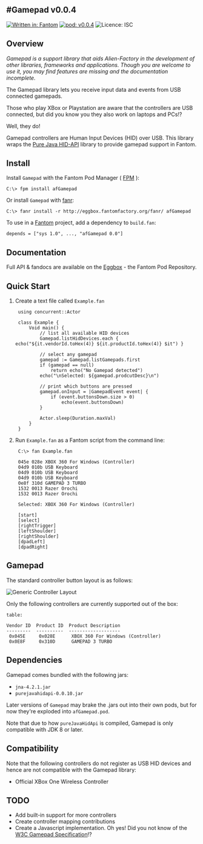 #Gamepad v0.0.4
---

[![Written in: Fantom](http://img.shields.io/badge/written%20in-Fantom-lightgray.svg)](http://fantom-lang.org/)
[![pod: v0.0.4](http://img.shields.io/badge/pod-v0.0.4-yellow.svg)](http://www.fantomfactory.org/pods/afGamepad)
![Licence: ISC](http://img.shields.io/badge/licence-ISC-blue.svg)

## Overview

*Gamepad is a support library that aids Alien-Factory in the development of other libraries, frameworks and applications. Though you are welcome to use it, you may find features are missing and the documentation incomplete.*

The Gamepad library lets you receive input data and events from USB connected gamepads.

Those who play XBox or Playstation are aware that the controllers are USB connected, but did you know you they also work on laptops and PCs!?

Well, they do!

Gamepad controllers are Human Input Devices (HID) over USB. This library wraps the [Pure Java HID-API](https://github.com/nyholku/purejavahidapi) library to provide gamepad support in Fantom.

## Install

Install `Gamepad` with the Fantom Pod Manager ( [FPM](http://eggbox.fantomfactory.org/pods/afFpm) ):

    C:\> fpm install afGamepad

Or install `Gamepad` with [fanr](http://fantom.org/doc/docFanr/Tool.html#install):

    C:\> fanr install -r http://eggbox.fantomfactory.org/fanr/ afGamepad

To use in a [Fantom](http://fantom-lang.org/) project, add a dependency to `build.fan`:

    depends = ["sys 1.0", ..., "afGamepad 0.0"]

## Documentation

Full API & fandocs are available on the [Eggbox](http://eggbox.fantomfactory.org/pods/afGamepad/) - the Fantom Pod Repository.

## Quick Start

1. Create a text file called `Example.fan`

        using concurrent::Actor
        
        class Example {
            Void main() {
                // list all available HID devices
                Gamepad.listHidDevices.each { echo("${it.vendorId.toHex(4)} ${it.productId.toHex(4)} $it") }
        
                // select any gamepad
                gamepad := Gamepad.listGamepads.first
                if (gamepad == null)
                    return echo("No Gamepad detected")
                echo("\nSelected: ${gamepad.prodcutDesc}\n")
        
                // print which buttons are pressed
                gamepad.onInput = |GamepadEvent event| {
                    if (event.buttonsDown.size > 0)
                        echo(event.buttonsDown)
                }
        
                Actor.sleep(Duration.maxVal)
            }
        }


2. Run `Example.fan` as a Fantom script from the command line:

        C:\> fan Example.fan
        
        045e 028e XBOX 360 For Windows (Controller)
        04d9 010b USB Keyboard
        04d9 010b USB Keyboard
        04d9 010b USB Keyboard
        0e8f 310d GAMEPAD 3 TURBO
        1532 0013 Razer Orochi
        1532 0013 Razer Orochi
        
        Selected: XBOX 360 For Windows (Controller)
        
        [start]
        [select]
        [rightTrigger]
        [leftShoulder]
        [rightShoulder]
        [dpadLeft]
        [dpadRight]



## Gamepad

The standard controller button layout is as follows:

![Generic Controller Layout](http://eggbox.fantomfactory.org/pods/afGamepad/doc/gamepad.png)

Only the following controllers are currently supported out of the box:

```
table:

Vendor ID  Product ID  Product Description
---------  ----------  -------------------
 0x045E     0x028E      XBOX 360 For Windows (Controller)
 0x0E8F     0x310D      GAMEPAD 3 TURBO
```

## Dependencies

Gamepad comes bundled with the following jars:

- `jna-4.2.1.jar`
- `purejavahidapi-0.0.10.jar`

Later versions of `Gamepad` may brake the .jars out into their own pods, but for now they're exploded into `afGamepad.pod`.

Note that due to how `pureJavaHidApi` is compiled, Gamepad is only compatible with JDK 8 or later.

## Compatibility

Note that the following controllers do not register as USB HID devices and hence are not compatible with the Gamepad library:

- Official XBox One Wireless Controller

## TODO

- Add built-in support for more controllers
- Create controller mapping contributions
- Create a Javascript implementation. Oh yes! Did you not know of the [W3C Gamepad Specification](https://w3c.github.io/gamepad/)!?

